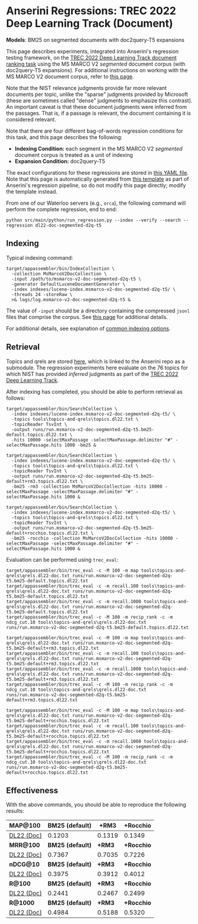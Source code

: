 # Anserini Regressions: TREC 2022 Deep Learning Track (Document)

**Models**: BM25 on segmented documents with doc2query-T5 expansions

This page describes experiments, integrated into Anserini's regression testing framework, on the [TREC 2022 Deep Learning Track document ranking task](https://trec.nist.gov/data/deep2022.html) using the MS MARCO V2 _segmented_ document corpus (with doc2query-T5 expansions).
For additional instructions on working with the MS MARCO V2 document corpus, refer to [this page](../../docs/experiments-msmarco-v2.md).

Note that the NIST relevance judgments provide far more relevant documents per topic, unlike the "sparse" judgments provided by Microsoft (these are sometimes called "dense" judgments to emphasize this contrast).
An important caveat is that these document judgments were inferred from the passages.
That is, if a passage is relevant, the document containing it is considered relevant.

Note that there are four different bag-of-words regression conditions for this task, and this page describes the following:

+ **Indexing Condition:** each segment in the MS MARCO V2 _segmented_ document corpus is treated as a unit of indexing
+ **Expansion Condition:** doc2query-T5

The exact configurations for these regressions are stored in [this YAML file](../../src/main/resources/regression/dl22-doc-segmented-d2q-t5.yaml).
Note that this page is automatically generated from [this template](../../src/main/resources/docgen/templates/dl22-doc-segmented-d2q-t5.template) as part of Anserini's regression pipeline, so do not modify this page directly; modify the template instead.

From one of our Waterloo servers (e.g., `orca`), the following command will perform the complete regression, end to end:

```
python src/main/python/run_regression.py --index --verify --search --regression dl22-doc-segmented-d2q-t5
```

## Indexing

Typical indexing command:

```
target/appassembler/bin/IndexCollection \
  -collection MsMarcoV2DocCollection \
  -input /path/to/msmarco-v2-doc-segmented-d2q-t5 \
  -generator DefaultLuceneDocumentGenerator \
  -index indexes/lucene-index.msmarco-v2-doc-segmented-d2q-t5/ \
  -threads 24 -storeRaw \
  >& logs/log.msmarco-v2-doc-segmented-d2q-t5 &
```

The value of `-input` should be a directory containing the compressed `jsonl` files that comprise the corpus.
See [this page](../../docs/experiments-msmarco-v2.md) for additional details.

For additional details, see explanation of [common indexing options](../../docs/common-indexing-options.md).

## Retrieval

Topics and qrels are stored [here](https://github.com/castorini/anserini-tools/tree/master/topics-and-qrels), which is linked to the Anserini repo as a submodule.
The regression experiments here evaluate on the 76 topics for which NIST has provided _inferred_ judgments as part of the [TREC 2022 Deep Learning Track](https://trec.nist.gov/data/deep2022.html).

After indexing has completed, you should be able to perform retrieval as follows:

```
target/appassembler/bin/SearchCollection \
  -index indexes/lucene-index.msmarco-v2-doc-segmented-d2q-t5/ \
  -topics tools\topics-and-qrels\topics.dl22.txt \
  -topicReader TsvInt \
  -output runs/run.msmarco-v2-doc-segmented-d2q-t5.bm25-default.topics.dl22.txt \
  -hits 10000 -selectMaxPassage -selectMaxPassage.delimiter "#" -selectMaxPassage.hits 1000 -bm25 &

target/appassembler/bin/SearchCollection \
  -index indexes/lucene-index.msmarco-v2-doc-segmented-d2q-t5/ \
  -topics tools\topics-and-qrels\topics.dl22.txt \
  -topicReader TsvInt \
  -output runs/run.msmarco-v2-doc-segmented-d2q-t5.bm25-default+rm3.topics.dl22.txt \
  -bm25 -rm3 -collection MsMarcoV2DocCollection -hits 10000 -selectMaxPassage -selectMaxPassage.delimiter "#" -selectMaxPassage.hits 1000 &

target/appassembler/bin/SearchCollection \
  -index indexes/lucene-index.msmarco-v2-doc-segmented-d2q-t5/ \
  -topics tools\topics-and-qrels\topics.dl22.txt \
  -topicReader TsvInt \
  -output runs/run.msmarco-v2-doc-segmented-d2q-t5.bm25-default+rocchio.topics.dl22.txt \
  -bm25 -rocchio -collection MsMarcoV2DocCollection -hits 10000 -selectMaxPassage -selectMaxPassage.delimiter "#" -selectMaxPassage.hits 1000 &
```

Evaluation can be performed using `trec_eval`:

```
target/appassembler/bin/trec_eval -c -M 100 -m map tools\topics-and-qrels\qrels.dl22-doc.txt runs/run.msmarco-v2-doc-segmented-d2q-t5.bm25-default.topics.dl22.txt
target/appassembler/bin/trec_eval -c -m recall.100 tools\topics-and-qrels\qrels.dl22-doc.txt runs/run.msmarco-v2-doc-segmented-d2q-t5.bm25-default.topics.dl22.txt
target/appassembler/bin/trec_eval -c -m recall.1000 tools\topics-and-qrels\qrels.dl22-doc.txt runs/run.msmarco-v2-doc-segmented-d2q-t5.bm25-default.topics.dl22.txt
target/appassembler/bin/trec_eval -c -M 100 -m recip_rank -c -m ndcg_cut.10 tools\topics-and-qrels\qrels.dl22-doc.txt runs/run.msmarco-v2-doc-segmented-d2q-t5.bm25-default.topics.dl22.txt

target/appassembler/bin/trec_eval -c -M 100 -m map tools\topics-and-qrels\qrels.dl22-doc.txt runs/run.msmarco-v2-doc-segmented-d2q-t5.bm25-default+rm3.topics.dl22.txt
target/appassembler/bin/trec_eval -c -m recall.100 tools\topics-and-qrels\qrels.dl22-doc.txt runs/run.msmarco-v2-doc-segmented-d2q-t5.bm25-default+rm3.topics.dl22.txt
target/appassembler/bin/trec_eval -c -m recall.1000 tools\topics-and-qrels\qrels.dl22-doc.txt runs/run.msmarco-v2-doc-segmented-d2q-t5.bm25-default+rm3.topics.dl22.txt
target/appassembler/bin/trec_eval -c -M 100 -m recip_rank -c -m ndcg_cut.10 tools\topics-and-qrels\qrels.dl22-doc.txt runs/run.msmarco-v2-doc-segmented-d2q-t5.bm25-default+rm3.topics.dl22.txt

target/appassembler/bin/trec_eval -c -M 100 -m map tools\topics-and-qrels\qrels.dl22-doc.txt runs/run.msmarco-v2-doc-segmented-d2q-t5.bm25-default+rocchio.topics.dl22.txt
target/appassembler/bin/trec_eval -c -m recall.100 tools\topics-and-qrels\qrels.dl22-doc.txt runs/run.msmarco-v2-doc-segmented-d2q-t5.bm25-default+rocchio.topics.dl22.txt
target/appassembler/bin/trec_eval -c -m recall.1000 tools\topics-and-qrels\qrels.dl22-doc.txt runs/run.msmarco-v2-doc-segmented-d2q-t5.bm25-default+rocchio.topics.dl22.txt
target/appassembler/bin/trec_eval -c -M 100 -m recip_rank -c -m ndcg_cut.10 tools\topics-and-qrels\qrels.dl22-doc.txt runs/run.msmarco-v2-doc-segmented-d2q-t5.bm25-default+rocchio.topics.dl22.txt
```

## Effectiveness

With the above commands, you should be able to reproduce the following results:

| **MAP@100**                                                                                                  | **BM25 (default)**| **+RM3**  | **+Rocchio**|
|:-------------------------------------------------------------------------------------------------------------|-----------|-----------|-----------|
| [DL22 (Doc)](https://microsoft.github.io/msmarco/TREC-Deep-Learning)                                         | 0.1203    | 0.1319    | 0.1349    |
| **MRR@100**                                                                                                  | **BM25 (default)**| **+RM3**  | **+Rocchio**|
| [DL22 (Doc)](https://microsoft.github.io/msmarco/TREC-Deep-Learning)                                         | 0.7367    | 0.7035    | 0.7226    |
| **nDCG@10**                                                                                                  | **BM25 (default)**| **+RM3**  | **+Rocchio**|
| [DL22 (Doc)](https://microsoft.github.io/msmarco/TREC-Deep-Learning)                                         | 0.3975    | 0.3912    | 0.4012    |
| **R@100**                                                                                                    | **BM25 (default)**| **+RM3**  | **+Rocchio**|
| [DL22 (Doc)](https://microsoft.github.io/msmarco/TREC-Deep-Learning)                                         | 0.2441    | 0.2467    | 0.2499    |
| **R@1000**                                                                                                   | **BM25 (default)**| **+RM3**  | **+Rocchio**|
| [DL22 (Doc)](https://microsoft.github.io/msmarco/TREC-Deep-Learning)                                         | 0.4984    | 0.5188    | 0.5320    |
